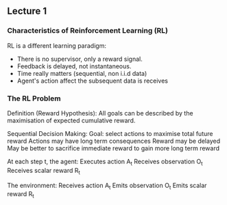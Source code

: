 ## Lecture 1
### Characteristics of Reinforcement Learning (RL)
RL is a different learning paradigm: 
- There is no supervisor, only a reward signal. 
- Feedback is delayed, not instantaneous.
- Time really matters (sequential, non i.i.d data)
- Agent's action affect the subsequent data is receives

### The RL Problem
Definition (Reward Hypothesis):
All goals can be described by the maximisation of expected cumulative reward. 

Sequential Decision Making:
Goal: select actions to maximise total future reward
Actions may have long term consequences
Reward may be delayed
May be better to sacrifice immediate reward to gain more long term reward

At each step t, the agent:
Executes action A<sub>t</sub>
Receives observation O<sub>t</sub>
Receives scalar reward R<sub>t</sub>

The environment:
Receives action A<sub>t</sub>
Emits observation O<sub>t</sub>
Emits scalar reward R<sub>t</sub>
